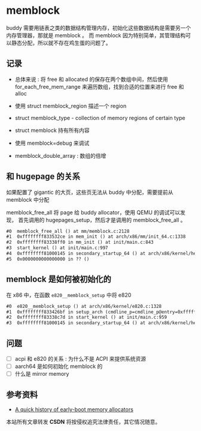 # memblock

buddy 需要用链表之类的数据结构管理内存，初始化这些数据结构是需要另一个内存管理器，那就是 memblock 。
而 memblock 因为特别简单，其管理结构可以静态分配，所以就不存在鸡生蛋的问题了。

## 记录
- 总体来说 : 将 free 和 allocated 的保存在两个数组中间，然后使用 for_each_free_mem_range 来遍历数组，找到合适的位置来进行 free 和 alloc

- 使用 struct memblock_region 描述一个 region
- struct memblock_type - collection of memory regions of certain type
- struct memblock 持有所有内容

- 使用 memblock=debug 来调试
- memblock_double_array : 数组的倍增

## 和 hugepage 的关系
如果配置了 gigantic 的大页，这些页无法从 buddy 中分配，需要提前从 memblock 中分配

memblock_free_all 将 page 给 buddy allocator，使用 QEMU 的调试可以发现，
首先调用的 hugepages_setup，然后才是调用的 memblock_free_all 。

```txt
#0  memblock_free_all () at mm/memblock.c:2128
#1  0xffffffff833532ce in mem_init () at arch/x86/mm/init_64.c:1338
#2  0xffffffff83338ff0 in mm_init () at init/main.c:843
#3  start_kernel () at init/main.c:997
#4  0xffffffff81000145 in secondary_startup_64 () at arch/x86/kernel/head_64.S:358
#5  0x0000000000000000 in ?? ()
```

## memblock 是如何被初始化的

在 x86 中，在函数 `e820__memblock_setup` 中将 e820
```txt
#0  e820__memblock_setup () at arch/x86/kernel/e820.c:1328
#1  0xffffffff833426bf in setup_arch (cmdline_p=cmdline_p@entry=0xffffffff82a03f10) at arch/x86/kernel/setup.c:1133
#2  0xffffffff83338c7d in start_kernel () at init/main.c:959
#3  0xffffffff81000145 in secondary_startup_64 () at arch/x86/kernel/head_64.S:358
```

## 问题
- [ ] acpi 和 e820 的关系 : 为什么不是 ACPI 来提供系统资源
- [ ] aarch64 是如何初始化 memblock 的
- [ ] 什么是 mirror memory

## 参考资料

- [A quick history of early-boot memory allocators](https://lwn.net/Articles/761215/)

<script src="https://giscus.app/client.js"
        data-repo="martins3/martins3.github.io"
        data-repo-id="MDEwOlJlcG9zaXRvcnkyOTc4MjA0MDg="
        data-category="Show and tell"
        data-category-id="MDE4OkRpc2N1c3Npb25DYXRlZ29yeTMyMDMzNjY4"
        data-mapping="pathname"
        data-reactions-enabled="1"
        data-emit-metadata="0"
        data-theme="light"
        data-lang="zh-CN"
        crossorigin="anonymous"
        async>
</script>

本站所有文章转发 **CSDN** 将按侵权追究法律责任，其它情况随意。
